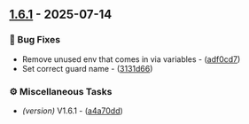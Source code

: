 <!-- header goes here -->
## [1.6.1](https://github.com/kristof-mattei/autoheal-rs/compare/v1.6.0..v1.6.1) - 2025-07-14

### 🐛 Bug Fixes

- Remove unused env that comes in via variables - ([adf0cd7](https://github.com/kristof-mattei/autoheal-rs/commit/adf0cd7117034c106eac21c2384bfa282d4271b8))
- Set correct guard name - ([3131d66](https://github.com/kristof-mattei/autoheal-rs/commit/3131d663eac696ac0d1ed2aa522051f1218e8067))

### ⚙️ Miscellaneous Tasks

- *(version)* V1.6.1 - ([a4a70dd](https://github.com/kristof-mattei/autoheal-rs/commit/a4a70dd2f2ab1818636d70c99a6bf7a3fce8cbb8))
<!-- generated by git-cliff -->
